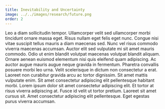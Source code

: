 ```yaml
---
title: Inevitability and Uncertainty
image: ../../images/research/future.png
order: 2
---
```

Leo a diam sollicitudin tempor. Ullamcorper velit sed ullamcorper morbi tincidunt ornare massa eget. Risus nullam eget felis eget nunc. Congue nisi vitae suscipit tellus mauris a diam maecenas sed. Nunc vel risus commodo viverra maecenas accumsan. Auctor elit sed vulputate mi sit amet mauris commodo. Odio ut enim blandit volutpat maecenas volutpat blandit aliquam. Ornare aenean euismod elementum nisi quis eleifend quam adipiscing. Ac auctor augue mauris augue neque gravida in fermentum. Pharetra convallis posuere morbi leo urna. Velit scelerisque in dictum non consectetur a erat. Laoreet non curabitur gravida arcu ac tortor dignissim. Sit amet mattis vulputate enim. Sit amet consectetur adipiscing elit pellentesque habitant morbi. Lorem ipsum dolor sit amet consectetur adipiscing elit. Et tortor at risus viverra adipiscing at. Fusce id velit ut tortor pretium. Laoreet sit amet cursus sit. Amet consectetur adipiscing elit pellentesque. Eget egestas purus viverra accumsan.